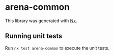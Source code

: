 # arena-common

This library was generated with [Nx](https://nx.dev).

## Running unit tests

Run `nx test arena-common` to execute the unit tests.
